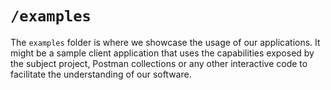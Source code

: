 # `/examples`

The `examples` folder is where we showcase the usage of our applications.
It might be a sample client application that uses the capabilities exposed by the subject project, Postman collections or any other interactive code to facilitate the understanding of our software.